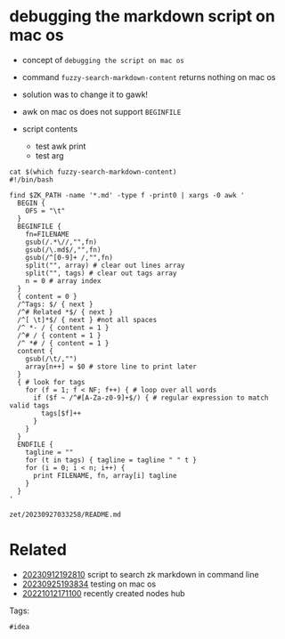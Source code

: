# debugging the markdown script on mac os

- concept of `debugging the script on mac os`
- command `fuzzy-search-markdown-content` returns nothing on mac os
- solution was to change it to gawk!
- awk on mac os does not support `BEGINFILE`

- script contents
  - test awk print
  - test arg
```
cat $(which fuzzy-search-markdown-content)
#!/bin/bash

find $ZK_PATH -name '*.md' -type f -print0 | xargs -0 awk '
  BEGIN {
    OFS = "\t"
  }
  BEGINFILE {
    fn=FILENAME
    gsub(/.*\//,"",fn)
    gsub(/\.md$/,"",fn)
    gsub(/^[0-9]+ /,"",fn)
    split("", array) # clear out lines array
    split("", tags) # clear out tags array
    n = 0 # array index
  }
  { content = 0 }
  /^Tags: $/ { next }
  /^# Related *$/ { next }
  /^[ \t]*$/ { next } #not all spaces
  /^ *- / { content = 1 }
  /^# / { content = 1 }
  /^ *# / { content = 1 }
  content {
    gsub(/\t/,"")
    array[n++] = $0 # store line to print later
  }
  { # look for tags
    for (f = 1; f < NF; f++) { # loop over all words
      if ($f ~ /^#[A-Za-z0-9]+$/) { # regular expression to match valid tags
        tags[$f]++
      }
    }
  }
  ENDFILE {
    tagline = ""
    for (t in tags) { tagline = tagline " " t }
    for (i = 0; i < n; i++) {
      print FILENAME, fn, array[i] tagline
    }
  }
'
```

` zet/20230927033258/README.md `

# Related

- [20230912192810](/zet/20230912192810/README.md) script to search zk markdown in command line
- [20230925193834](/zet/20230925193834/README.md) testing on mac os
- [20221012171100](/zet/20221012171100/README.md) recently created nodes hub

Tags:

    #idea
